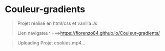 # Couleur-gradients

> Projet réalisé en html/css et vanilla Js 
>
> Lien navigateur ===>https://fiorenzo84.github.io/Couleur-gradients/

>Uploading Projet cookies.mp4…

